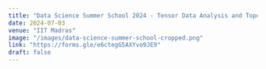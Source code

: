```yaml
---
title: "Data Science Summer School 2024 - Tensor Data Analysis and Topological Data Analysis"
date: 2024-07-03
venue: "IIT Madras"
image: "/images/data-science-summer-school-cropped.png"
link: "https://forms.gle/e6ctegG5AXYvo9JE9"
draft: false
---
```


